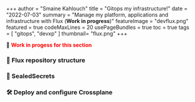 +++
author = "Smaine Kahlouch"
title = "Gitops my infrastructure!"
date = "2022-07-03"
summary = "Manage my platform, applications and infrastructure with Flux (**Work in progress**)"
featureImage = "devflux.png"
featured = true
codeMaxLines = 20
usePageBundles = true
toc = true
tags = [
    "gitops",
    "devxp"
]
thumbnail= "flux.png"
+++

:construction_worker: <span style="color:red">**Work in progess for this section**</span>

### :open_file_folder: Flux repository structure


### :closed_lock_with_key: SealedSecrets


### :hammer_and_wrench: Deploy and configure Crossplane